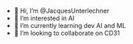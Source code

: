 - 👋 Hi, I’m @JacquesUnterlechner
- 👀 I’m interested in AI
- 🌱 I’m currently learning dev AI and ML
- 💞️ I’m looking to collaborate on CD31

<!---
JacquesUnterlechner/JacquesUnterlechner is a ✨ special ✨ repository because its `README.md` (this file) appears on your GitHub profile.
You can click the Preview link to take a look at your changes.
--->
